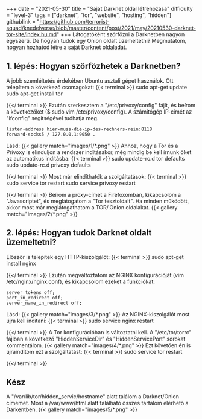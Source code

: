+++
date = "2021-05-30"
title = "Saját Darknet oldal létrehozása"
difficulty = "level-3"
tags = ["darknet", "tor", "website", "hosting", "hidden"]
githublink = "https://github.com/terrorist-squad/knedelverse/blob/master/content/post/2021/may/20210530-darknet-tor-site/index.hu.md"
+++
Látogatóként szörfözni a Darknetben nagyon egyszerű. De hogyan tudok egy Onion oldalt üzemeltetni? Megmutatom, hogyan hozhatod létre a saját Darknet oldaladat.
## 1. lépés: Hogyan szörfözhetek a Darknetben?
A jobb szemléltetés érdekében Ubuntu asztali gépet használok. Ott telepítem a következő csomagokat:
{{< terminal >}}
sudo apt-get update
sudo apt-get install tor 

{{</ terminal >}}
Ezután szerkesztem a "/etc/privoxy/config" fájlt, és beírom a következőket ($ sudo vim /etc/privoxy/config). A számítógép IP-címét az "ifconfig" segítségével tudhatja meg.
```
listen-address hier-muss-die-ip-des-rechners-rein:8118
forward-socks5 / 127.0.0.1:9050 .

```
Lásd:
{{< gallery match="images/1/*.png" >}}
Ahhoz, hogy a Tor és a Privoxy is elinduljon a rendszer indításakor, még mindig be kell írnunk őket az automatikus indításba:
{{< terminal >}}
sudo update-rc.d tor defaults
sudo update-rc.d privoxy defaults

{{</ terminal >}}
Most már elindíthatók a szolgáltatások:
{{< terminal >}}
sudo service tor restart
sudo service privoxy restart

{{</ terminal >}}
Beírom a proxy-címet a Firefoxomban, kikapcsolom a "Javascriptet", és meglátogatom a "Tor tesztoldalt". Ha minden működött, akkor most már meglátogathatom a TOR/.Onion oldalakat.
{{< gallery match="images/2/*.png" >}}

## 2. lépés: Hogyan tudok Darknet oldalt üzemeltetni?
Először is telepítek egy HTTP-kiszolgálót:
{{< terminal >}}
sudo apt-get install nginx

{{</ terminal >}}
Ezután megváltoztatom az NGINX konfigurációját (vim /etc/nginx/nginx.conf), és kikapcsolom ezeket a funkciókat:
```
server_tokens off;
port_in_redirect off;
server_name_in_redirect off;

```
Lásd:
{{< gallery match="images/3/*.png" >}}
Az NGINX-kiszolgálót most újra kell indítani:
{{< terminal >}}
sudo service nginx restart

{{</ terminal >}}
A Tor konfigurációban is változtatni kell. A "/etc/tor/torrc" fájlban a következő "HiddenServiceDir" és "HiddenServicePort" sorokat kommentálom.
{{< gallery match="images/4/*.png" >}}
Ezt követően én is újraindítom ezt a szolgáltatást:
{{< terminal >}}
sudo service tor restart

{{</ terminal >}}

## Kész
A "/var/lib/tor/hidden_servic/hostname" alatt találom a Darknet/Onion címemet. Most a /var/www/html alatt található összes tartalom elérhető a Darkentben.
{{< gallery match="images/5/*.png" >}}
